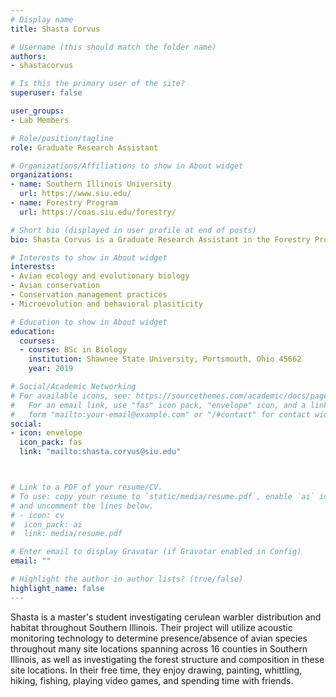 ```yaml
---
# Display name
title: Shasta Corvus

# Username (this should match the folder name)
authors:
- shastacorvus

# Is this the primary user of the site?
superuser: false

user_groups: 
- Lab Members

# Role/position/tagline
role: Graduate Research Assistant

# Organizations/Affiliations to show in About widget
organizations:
- name: Southern Illinois University
  url: https://www.siu.edu/
- name: Forestry Program
  url: https://coas.siu.edu/forestry/ 

# Short bio (displayed in user profile at end of posts)
bio: Shasta Corvus is a Graduate Research Assistant in the Forestry Program at Southern Illinois University.

# Interests to show in About widget
interests:
- Avian ecology and evolutionary biology
- Avian conservation
- Conservation management practices
- Microevolution and behavioral plasiticity

# Education to show in About widget
education:
  courses:
  - course: BSc in Biology
    institution: Shawnee State University, Portsmouth, Ohio 45662
    year: 2019

# Social/Academic Networking
# For available icons, see: https://sourcethemes.com/academic/docs/page-builder/#icons
#   For an email link, use "fas" icon pack, "envelope" icon, and a link in the
#   form "mailto:your-email@example.com" or "/#contact" for contact widget.
social:
- icon: envelope
  icon_pack: fas
  link: "mailto:shasta.corvus@siu.edu"



# Link to a PDF of your resume/CV.
# To use: copy your resume to `static/media/resume.pdf`, enable `ai` icons in `params.toml`, 
# and uncomment the lines below.
# - icon: cv
#  icon_pack: ai
#  link: media/resume.pdf

# Enter email to display Gravatar (if Gravatar enabled in Config)
email: ""

# Highlight the author in author lists? (true/false)
highlight_name: false
---
```


Shasta is a master's student investigating cerulean warbler distribution and habitat throughout Southern Illinois. Their project will utilize acoustic monitoring technology to determine presence/absence of avian species throughout many site locations spanning across 16 counties in Southern Illinois, as well as investigating the forest structure and composition in these site locations. In their free time, they enjoy drawing, painting, whittling, hiking, fishing, playing video games, and spending time with friends. 




